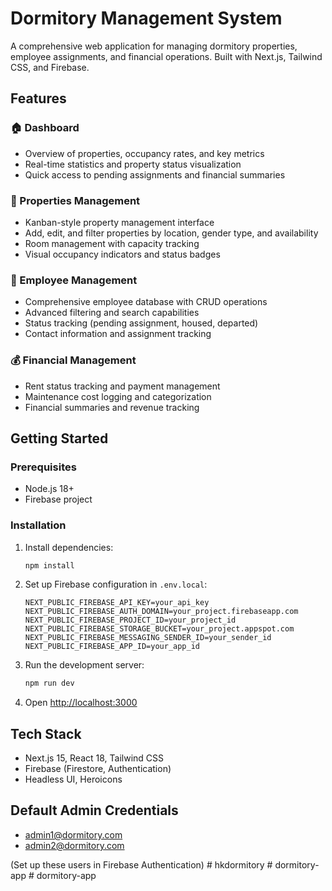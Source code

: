 # Dormitory Management System

A comprehensive web application for managing dormitory properties, employee assignments, and financial operations. Built with Next.js, Tailwind CSS, and Firebase.

## Features

### 🏠 Dashboard
- Overview of properties, occupancy rates, and key metrics
- Real-time statistics and property status visualization
- Quick access to pending assignments and financial summaries

### 🏢 Properties Management
- Kanban-style property management interface
- Add, edit, and filter properties by location, gender type, and availability
- Room management with capacity tracking
- Visual occupancy indicators and status badges

### 👥 Employee Management
- Comprehensive employee database with CRUD operations
- Advanced filtering and search capabilities
- Status tracking (pending assignment, housed, departed)
- Contact information and assignment tracking

### 💰 Financial Management
- Rent status tracking and payment management
- Maintenance cost logging and categorization
- Financial summaries and revenue tracking

## Getting Started

### Prerequisites
- Node.js 18+
- Firebase project

### Installation

1. Install dependencies:
   ```bash
   npm install
   ```

2. Set up Firebase configuration in `.env.local`:
   ```env
   NEXT_PUBLIC_FIREBASE_API_KEY=your_api_key
   NEXT_PUBLIC_FIREBASE_AUTH_DOMAIN=your_project.firebaseapp.com
   NEXT_PUBLIC_FIREBASE_PROJECT_ID=your_project_id
   NEXT_PUBLIC_FIREBASE_STORAGE_BUCKET=your_project.appspot.com
   NEXT_PUBLIC_FIREBASE_MESSAGING_SENDER_ID=your_sender_id
   NEXT_PUBLIC_FIREBASE_APP_ID=your_app_id
   ```

3. Run the development server:
   ```bash
   npm run dev
   ```

4. Open [http://localhost:3000](http://localhost:3000)

## Tech Stack

- Next.js 15, React 18, Tailwind CSS
- Firebase (Firestore, Authentication)
- Headless UI, Heroicons

## Default Admin Credentials

- admin1@dormitory.com
- admin2@dormitory.com

(Set up these users in Firebase Authentication) #   h k d o r m i t o r y  
 #   d o r m i t o r y - a p p  
 #   d o r m i t o r y - a p p  
 